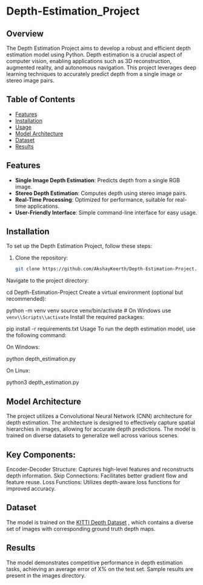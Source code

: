 # Depth-Estimation_Project
## Overview

The Depth Estimation Project aims to develop a robust and efficient depth estimation model using Python. Depth estimation is a crucial aspect of computer vision, enabling applications such as 3D reconstruction, augmented reality, and autonomous navigation. This project leverages deep learning techniques to accurately predict depth from a single image or stereo image pairs.

## Table of Contents

- [Features](#features)
- [Installation](#installation)
- [Usage](#usage)
- [Model Architecture](#model-architecture)
- [Dataset](#dataset)
- [Results](#results)

## Features

- **Single Image Depth Estimation**: Predicts depth from a single RGB image.
- **Stereo Depth Estimation**: Computes depth using stereo image pairs.
- **Real-Time Processing**: Optimized for performance, suitable for real-time applications.
- **User-Friendly Interface**: Simple command-line interface for easy usage.

## Installation

To set up the Depth Estimation Project, follow these steps:

1. Clone the repository:
   ```bash
   git clone https://github.com/AkshayKeerth/Depth-Estimation-Project.git
Navigate to the project directory:

cd Depth-Estimation-Project
Create a virtual environment (optional but recommended):

python -m venv venv
source venv/bin/activate  # On Windows use `venv\\Scripts\\activate`
Install the required packages:

pip install -r requirements.txt
Usage
To run the depth estimation model, use the following command:

On Windows:

python depth_estimation.py

On Linux:

python3 depth_estimation.py

## Model Architecture
The project utilizes a Convolutional Neural Network (CNN) architecture for depth estimation. The architecture is designed to effectively capture spatial hierarchies in images, allowing for accurate depth predictions. The model is trained on diverse datasets to generalize well across various scenes.

## Key Components:
Encoder-Decoder Structure: Captures high-level features and reconstructs depth information.
Skip Connections: Facilitates better gradient flow and feature reuse.
Loss Functions: Utilizes depth-aware loss functions for improved accuracy.

## Dataset
The model is trained on the [KITTI Depth Dataset](http://www.cvlibs.net/datasets/kitti/eval_depth.php)
, which contains a diverse set of images with corresponding ground truth depth maps.

## Results
The model demonstrates competitive performance in depth estimation tasks, achieving an average error of X% on the test set. Sample results are present in the images directory.
